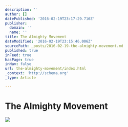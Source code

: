 ```yaml
---
description: ''
author: []
datePublished: '2016-02-19T23:17:29.716Z'
publisher:
  domain: ''
  name: ''
title: The Almighty Movement
dateModified: '2016-02-19T23:15:46.006Z'
sourcePath: _posts/2016-02-19-the-almighty-movement.md
published: true
inFeed: true
hasPage: true
inNav: false
url: the-almighty-movement/index.html
_context: 'http://schema.org'
_type: Article

---
```

# The Almighty Movement
![](https://the-grid-user-content.s3-us-west-2.amazonaws.com/9e5b9ee3-24fe-4c2b-bf47-859a1028da08.png)